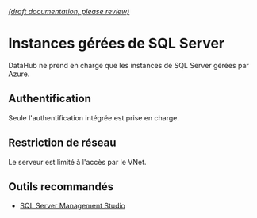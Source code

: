 [_metadata_: remarks]:- "Automatically translated with DeepL. From: /UserGuide/Databases/SQL-Server-Resources.md"

[_(draft documentation, please review)_](/UserGuide/Databases/SQL-Server-Resources.md)

# Instances gérées de SQL Server

DataHub ne prend en charge que les instances de SQL Server gérées par Azure.

## Authentification

Seule l'authentification intégrée est prise en charge.

## Restriction de réseau

Le serveur est limité à l'accès par le VNet.

## Outils recommandés

- [SQL Server Management Studio](https://docs.microsoft.com/en-us/sql/ssms/download-sql-server-management-studio-ssms?view=sql-server-ver15)
